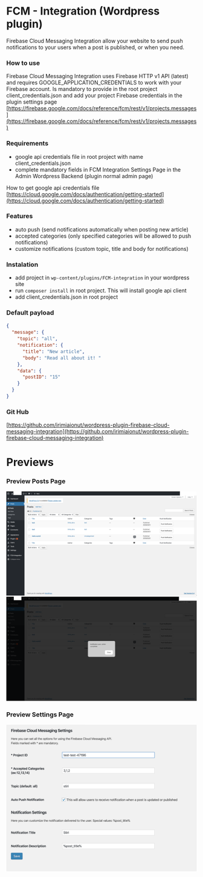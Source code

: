 
# FCM - Integration (Wordpress plugin)
Firebase Cloud Messaging Integration allow your website to send push notifications to your users when a post is published, or when you need.

### How to use
Firebase Cloud Messaging Integration uses Firebase HTTP v1 API (latest) and requires GOOGLE_APPLICATION_CREDENTIALS to work with your Firebase account. Is mandatory to provide in the root project client_credentials.json and add your project Firebase credentials in the plugin settings page
[https://firebase.google.com/docs/reference/fcm/rest/v1/projects.messages](https://firebase.google.com/docs/reference/fcm/rest/v1/projects.messages)

### Requirements
- google api credentials file in root project with name client_credentials.json
- complete mandatory fields in FCM Integration Settings Page in the Admin Wordpress Backend (plugin normal admin page)

How to get google api credentials file
[https://cloud.google.com/docs/authentication/getting-started](https://cloud.google.com/docs/authentication/getting-started)

### Features
- auto push (send notifications automatically when posting new article)
- accepted categories (only specified categories will be allowed to push notifications)
- customize notifications (custom topic, title and body for notifications)

### Instalation
- add project in `wp-content/plugins/FCM-integration` in your wordpress site
- run `composer install` in root project. This will install google api client
- add client_credentials.json in root project


### Default payload
```json
{
  "message": {
    "topic": "all",
    "notification": {
      "title": "New article",
      "body": "Read all about it! "
    },
    "data": {
      "postID": "15"
    }
  }
}
```

### Git Hub
[https://github.com/irimiaionut/wordpress-plugin-firebase-cloud-messaging-integration](https://github.com/irimiaionut/wordpress-plugin-firebase-cloud-messaging-integration)

# Previews

### Preview Posts Page
![preview_posts_page_1](assets/previews/preview_posts_page_1.png)
![preview_posts_page_2](assets/previews/preview_posts_page_2.png)

### Preview Settings Page
![preview_settings_page](assets/previews/preview_settings_page_1.png)